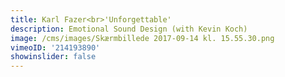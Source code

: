 ```yaml
---
title: Karl Fazer<br>'Unforgettable'
description: Emotional Sound Design (with Kevin Koch)
image: /cms/images/Skærmbillede 2017-09-14 kl. 15.55.30.png
vimeoID: '214193890'
showinslider: false
---
```






